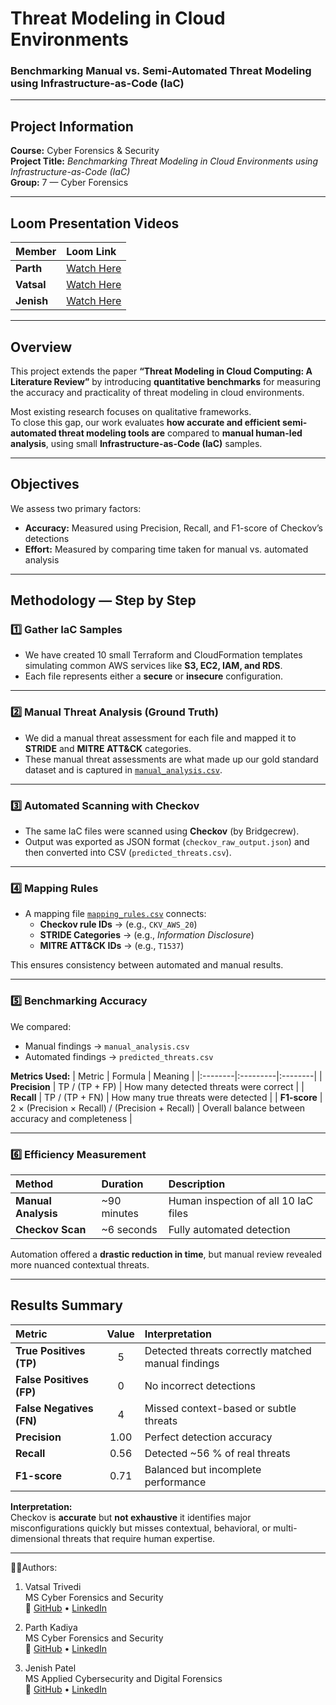 # Threat Modeling in Cloud Environments  
### Benchmarking Manual vs. Semi-Automated Threat Modeling using Infrastructure-as-Code (IaC)

---

## Project Information
**Course:** Cyber Forensics & Security  
**Project Title:** *Benchmarking Threat Modeling in Cloud Environments using Infrastructure-as-Code (IaC)*  
**Group:** 7 — Cyber Forensics

---

## Loom Presentation Videos
| Member | Loom Link |
|:-------|:-----------|
| **Parth** | [Watch Here](https://www.loom.com/share/cd24935cf49e4839bae12dae0c108b7d?sid=7053cdfd-9d96-431f-843a-e8658f8b8df1) |
| **Vatsal** | [Watch Here](https://www.loom.com/share/d0dec8d65c9c4657bec2ae532b9463fa?sid=746c9871-42a3-489b-ab7c-5a6e1173b24c) |
| **Jenish** | [Watch Here](https://www.loom.com/share/c2b3f5a38d8340a09668718b3893c549?sid=8ad5503b-8b07-4860-a3f9-4dfe5cb62c89) |

---

## Overview

This project extends the paper **“Threat Modeling in Cloud Computing: A Literature Review”** by introducing **quantitative benchmarks** for measuring the accuracy and practicality of threat modeling in cloud environments.

Most existing research focuses on qualitative frameworks.  
To close this gap, our work evaluates **how accurate and efficient semi-automated threat modeling tools are** compared to **manual human-led analysis**, using small **Infrastructure-as-Code (IaC)** samples.

---

## Objectives
We assess two primary factors:

- **Accuracy:** Measured using Precision, Recall, and F1-score of Checkov’s detections  
- **Effort:** Measured by comparing time taken for manual vs. automated analysis  

---

## Methodology — Step by Step

### **1️⃣ Gather IaC Samples**
- We have created 10 small Terraform and CloudFormation templates simulating common AWS services like **S3, EC2, IAM, and RDS**.  
- Each file represents either a **secure** or **insecure** configuration.

---

### **2️⃣ Manual Threat Analysis (Ground Truth)**
- We did a manual threat assessment for each  file and mapped it to **STRIDE** and **MITRE ATT&CK** categories.  
- These manual threat assessments are what made up our gold standard dataset and is captured in [`manual_analysis.csv`](manual_analysis/manual_analysis.csv).

---

### **3️⃣ Automated Scanning with Checkov**
- The same IaC files were scanned using **Checkov** (by Bridgecrew).  
- Output was exported as JSON format (`checkov_raw_output.json`) and then converted into CSV (`predicted_threats.csv`).

---

### **4️⃣ Mapping Rules**
- A mapping file [`mapping_rules.csv`](auto_scan_results/mapping_rules.csv) connects:
  - **Checkov rule IDs** → (e.g., `CKV_AWS_20`)  
  - **STRIDE Categories** → (e.g., *Information Disclosure*)  
  - **MITRE ATT&CK IDs** → (e.g., `T1537`)

This ensures consistency between automated and manual results.

---

### **5️⃣ Benchmarking Accuracy**
We compared:
- Manual findings → `manual_analysis.csv`  
- Automated findings → `predicted_threats.csv`

**Metrics Used:**
| Metric | Formula | Meaning |
|:--------|:---------|:--------|
| **Precision** | TP / (TP + FP) | How many detected threats were correct |
| **Recall** | TP / (TP + FN) | How many true threats were detected |
| **F1-score** | 2 × (Precision × Recall) / (Precision + Recall) | Overall balance between accuracy and completeness |

---

### **6️⃣ Efficiency Measurement**
| Method | Duration | Description |
|:--------|:----------|:------------|
| **Manual Analysis** | ~90 minutes | Human inspection of all 10 IaC files |
| **Checkov Scan** | ~6 seconds | Fully automated detection |

Automation offered a **drastic reduction in time**, but manual review revealed more nuanced contextual threats.

---

## Results Summary

| Metric | Value | Interpretation |
|:-------|:------:|:--------------|
| **True Positives (TP)** | 5 | Detected threats correctly matched manual findings |
| **False Positives (FP)** | 0 | No incorrect detections |
| **False Negatives (FN)** | 4 | Missed context-based or subtle threats |
| **Precision** | 1.00 | Perfect detection accuracy |
| **Recall** | 0.56 | Detected ~56 % of real threats |
| **F1-score** | 0.71 | Balanced but incomplete performance |

**Interpretation:**  
Checkov is **accurate** but **not exhaustive** it identifies major misconfigurations quickly but misses contextual, behavioral, or multi-dimensional threats that require human expertise.

---

🧑‍💻Authors:

  1) Vatsal  Trivedi  
  MS Cyber Forensics and Security  
🔗 [GitHub](https://github.com/vatsalmt) • [LinkedIn](https://www.linkedin.com/in/vatsal-trivedi18/)

  2) Parth Kadiya  
  MS Cyber Forensics and Security  
🔗 [GitHub](https://github.com/ParthKadiya) • [LinkedIn](https://www.linkedin.com/in/parthkadiya/)

  3) Jenish Patel  
  MS Applied Cybersecurity and Digital Forensics  
🔗 [GitHub](https://github.com/JenishPatel08) • [LinkedIn](https://www.linkedin.com/in/jenish-patel-91ba32316/)



